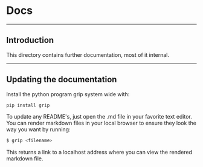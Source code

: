 # Docs

---

## Introduction

This directory contains further documentation, most of it internal.

---

## Updating the documentation

Install the python program grip system wide with:

```bash
pip install grip
```

To update any README's, just open the .md file in your favorite text editor. You can render markdown files in your local browser to ensure they look the way you want by running:

```bash
$ grip <filename>
```

This returns a link to a localhost address where you can view the rendered markdown file.
